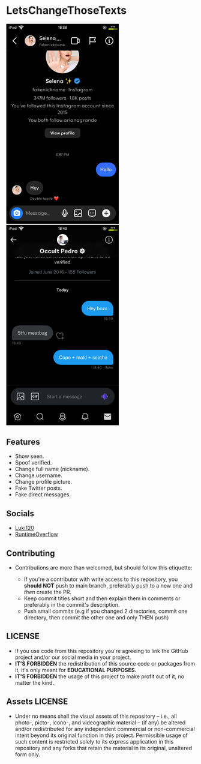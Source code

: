# LetsChangeThoseTexts

<img src="Assets/LCTTInstagram.png" width="300"> &nbsp; <img src="Assets/LCTTTwitter.png" width="300">

## Features

* Show seen.
* Spoof verified.
* Change full name (nickname).
* Change username.
* Change profile picture.
* Fake Twitter posts.
* Fake direct messages.

## Socials

* [Luki120](https://twitter.com/Lukii120)
* [RuntimeOverflow](https://twitter.com/RuntimeOverflow)

## Contributing

* Contributions are more than welcomed, but should follow this etiquette:

	* If you're a contributor with write access to this repository, you **should NOT** push to main branch, preferably push to a new one and *then* create the PR.
	* Keep commit titles short and then explain them in comments or preferably in the commit's description.
	* Push small commits (e.g if you changed 2 directories, commit one directory, then commit the other one and only THEN push)

## LICENSE

* If you use code from this repository you're agreeing to link the GitHub project and/or our social media in your project.
* **IT'S FORBIDDEN** the redistribution of this source code or packages from it, it's only meant for **EDUCATIONAL PURPOSES.**
* **IT'S FORBIDDEN** the usage of this project to make profit out of it, no matter the kind.

## Assets LICENSE

* Under no means shall the visual assets of this repository – i.e., all photo-, picto-, icono-, and videographic material – (if any) be altered and/or redistributed for any independent commercial or non-commercial intent beyond its original function in this project. Permissible usage of such content is restricted solely to its express application in this repository and any forks that retain the material in its original, unaltered form only.
